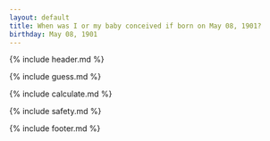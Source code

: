 ```yaml
---
layout: default
title: When was I or my baby conceived if born on May 08, 1901?
birthday: May 08, 1901
---
```


{% include header.md %}

{% include guess.md %}

{% include calculate.md %}

{% include safety.md %}

{% include footer.md %}




